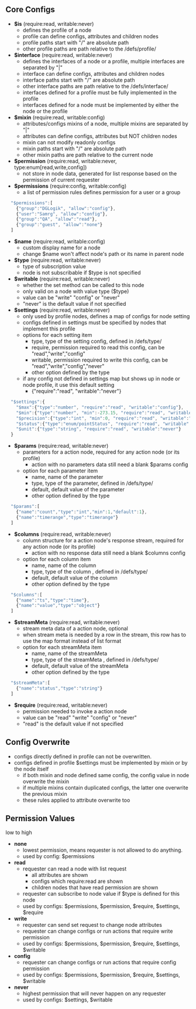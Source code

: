 ## Core Configs
 - **$is** (require:read, writable:never)
   - defines the profile of a node
   - profile can define configs, attributes and children nodes
   - profile paths start with "/" are absolute path
   - other profile paths are path relative to the /defs/profile/
 - **$interface** (require:read, writable:never)
   - defines the interfaces of a node or a profile, multiple interfaces are separated by "|"
   - interface can define configs, attributes and children nodes
   - interface paths start with "/" are absolute path
   - other interface paths are path relative to the /defs/interface/
   - interfaces defined for a profile must be fully implemented in the profile
   - interfaces defined for a node must be implemented by either the node or the profile
 - **$mixin** (require:read, writable:config)
   - attributes/configs mixins of a node, multiple mixins are separated by "|"
   - attributes can define configs, attributes but NOT children nodes
   - mixin can not modify readonly configs
   - mixin paths start with "/" are absolute path
   - other mixin paths are path relative to the current node
 - **$permission** (require:read, writable:never, type:enum[read,write,config])
   - not store in node data, generated for list response based on the permission of current requester
 - **$permissions** (require:config, writable:config)
   - a list of permission rules defines permission for a user or a group
```javascript
  "$permissions":[
    {"group":"DGLogik", "allow":"config"},
    {"user":"Samrg", "allow":"config"},
    {"group":"QA", "allow":"read"},
    {"group":"guest", "allow":"none"}
  ]
```
 - **$name** (require:read, writable:config)
   - custom display name for a node
   - change $name won't affect node's path or its name in parent node
 - **$type** (require:read, writable:never)
   - type of subscription value
   - node is not subscribable if $type is not specified
 - **$writable** (require:read, writable:never)
   - whether the set method can be called to this node
   - only valid on a node with value type ($type)
   - value can be "write" "config" or "never"
   - "never" is the default value if not specified
 - **$settings** (require:read, writable:never)
   - only used by profile nodes, defines a map of configs for node setting
   - configs defined in settings must be specified by nodes that implement this profile
   - options for each setting item
     - type, type of the setting config, defined in /defs/type/
     - require, permission required to read this config, can be "read","write","config"
     - writable, permission required to write this config, can be "read","write","config","never"
     - other option defined by the type
   - if any config not defined in settings map but shows up in node or node profile, it use this default setting
     - {"require":"read", "writable":"never"}
```javascript
  "$settings":{
    "$max":{"type":"number", "require":"read", "writable":"config"},
    "$min":{"type":"number", "min":-273.15, "require":"read", "writable":"config"},
    "$precision":{"type":"int", "min":0, "require":"read", "writable":"never"},
    "$status":{"type":"enum/pointStatus", "require":"read", "writable":"never"},
    "$unit":{"type":"string", "require":"read", "writable":"never"}
  }
```
 - **$params** (require:read, writable:never)
   - parameters for a action node, required for any action node (or its profile)
     - action with no parameters data still need a blank $params config
   - option for each parameter item
     - name, name of the parameter
     - type, type of the parameter, defined in /defs/type/
     - default, default value of the parameter
     - other option defined by the type
```javascript
  "$params":[
    {"name":"count","type":"int","min":1,"default":1},
    {"name":"timerange","type":"timerange"}
  ]
```
 - **$columns** (require:read, writable:never)
   - column structure for a action node's response stream, required for any action node (or its profile)
     - action with no response data still need a blank $columns config
   - option for each column item
     - name, name of the column 
     - type, type of the column , defined in /defs/type/
     - default, default value of the column
     - other option defined by the type
```javascript
  "$columns":[
    {"name":"ts","type":"time"},
    {"name":"value","type":"object"}
  ]
```
 - **$streamMeta** (require:read, writable:never)
   - stream meta data of a action node, optional
   - when stream meta is needed by a row in the stream, this row has to use the map format instead of list format
   - option for each streamMeta item
     - name, name of the streamMeta 
     - type, type of the streamMeta , defined in /defs/type/
     - default, default value of the streamMeta 
     - other option defined by the type
```javascript
  "$streamMeta":[
    {"name":"status","type":"string"}
  ]
```
 - **$require** (require:read, writable:never)
    - permission needed to invoke a action node
    - value can be "read" "write" "config" or "never"
    - "read" is the default value if not specified

## Config Overwrite
 - configs directly defined in profile can not be overwritten.
 - configs defined in profile $settings must be implemented by mixin or by the node itself
   - if both mixin and node defined same config, the config value in node overwrite the mixin
   - if multiple mixins contain duplicated configs, the latter one overwrite the previous mixin
   - these rules applied to attribute overwrite too

## Permission Values
low to high
 - **none**
   - lowest permission, means requester is not allowed to do anything.
   - used by config: $permissions
 - **read**
   - requester can read a node with list request
     - all attributes are shown
     - configs which require:read are shown
     - children nodes that have read permission are shown
   - requester can subscribe to node value if $type is defined for this node
   - used by configs: $permissions, $permission, $require, $settings, $require
 - **write**
   - requester can send set request to change node attributes
   - requester can change configs or run actions that require write permission
   - used by configs: $permissions, $permission, $require, $settings, $writable
 - **config**
   - requester can change configs or run actions that require config permission
   - used by configs: $permissions, $permission, $require, $settings, $writable
 - **never**
   - highest permission that will never happen on any requester
   - used by configs: $settings, $writable